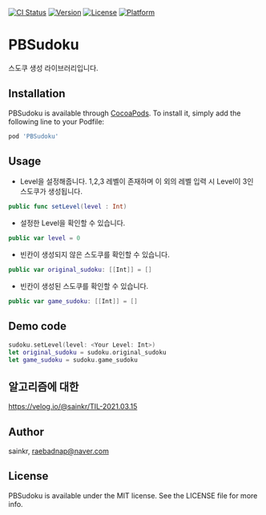 [![CI Status](https://img.shields.io/travis/sainkr/PBSudoku.svg?style=flat)](https://travis-ci.org/sainkr/PBSudoku)
[![Version](https://img.shields.io/cocoapods/v/PBSudoku.svg?style=flat)](https://cocoapods.org/pods/PBSudoku)
[![License](https://img.shields.io/cocoapods/l/PBSudoku.svg?style=flat)](https://cocoapods.org/pods/PBSudoku)
[![Platform](https://img.shields.io/cocoapods/p/PBSudoku.svg?style=flat)](https://cocoapods.org/pods/PBSudoku)

# PBSudoku
스도쿠 생성 라이브러리입니다.

## Installation

PBSudoku is available through [CocoaPods](https://cocoapods.org). To install
it, simply add the following line to your Podfile:

```ruby
pod 'PBSudoku'
```

## Usage
- Level을 설정해줍니다. 1,2,3 레벨이 존재하며 이 외의 레벨 입력 시 Level이 3인 스도쿠가 생성됩니다.
```swift
public func setLevel(level : Int)
```
- 설정한 Level을 확인할 수 있습니다.
```swift
public var level = 0
```
- 빈칸이 생성되지 않은 스도쿠를 확인할 수 있습니다.
```swift
public var original_sudoku: [[Int]] = []
```
- 빈칸이 생성된 스도쿠를 확인할 수 있습니다.
```swift
public var game_sudoku: [[Int]] = []
```

## Demo code
```swift
sudoku.setLevel(level: <Your Level: Int>)
let original_sudoku = sudoku.original_sudoku
let game_sudoku = sudoku.game_sudoku
```

## 알고리즘에 대한 
https://velog.io/@sainkr/TIL-2021.03.15

## Author

sainkr, raebadnap@naver.com

## License

PBSudoku is available under the MIT license. See the LICENSE file for more info.
